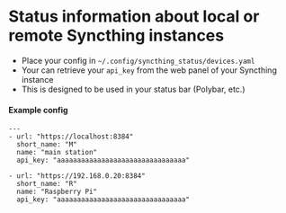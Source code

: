 # Status information about local or remote Syncthing instances

- Place your config in `~/.config/syncthing_status/devices.yaml`
- Your can retrieve your `api_key` from the web panel of your Syncthing instance
- This is designed to be used in your status bar (Polybar, etc.)

#### Example config

```
---
- url: "https://localhost:8384"
  short_name: "M"
  name: "main station"
  api_key: "aaaaaaaaaaaaaaaaaaaaaaaaaaaaaaaa"

- url: "https://192.168.0.20:8384"
  short_name: "R"
  name: "Raspberry Pi"
  api_key: "aaaaaaaaaaaaaaaaaaaaaaaaaaaaaaaa"
```
